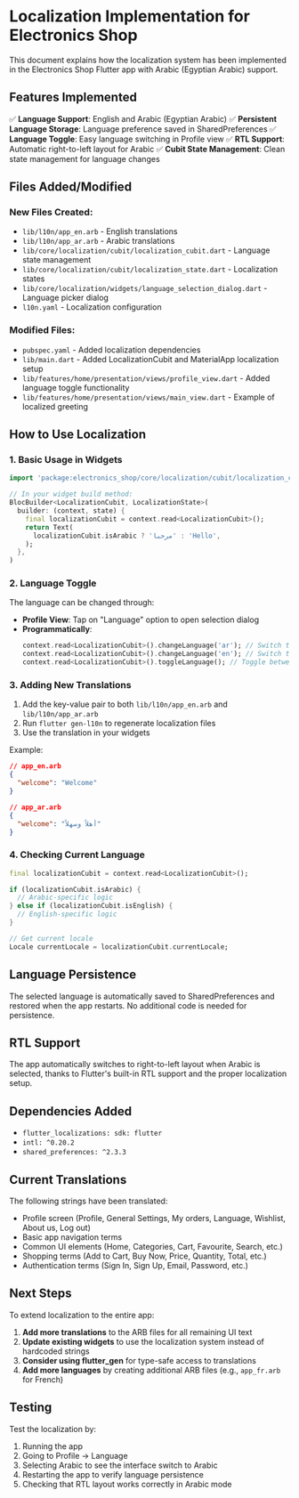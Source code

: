 # Localization Implementation for Electronics Shop

This document explains how the localization system has been implemented in the Electronics Shop Flutter app with Arabic (Egyptian Arabic) support.

## Features Implemented

✅ **Language Support**: English and Arabic (Egyptian Arabic)
✅ **Persistent Language Storage**: Language preference saved in SharedPreferences
✅ **Language Toggle**: Easy language switching in Profile view
✅ **RTL Support**: Automatic right-to-left layout for Arabic
✅ **Cubit State Management**: Clean state management for language changes

## Files Added/Modified

### New Files Created:
- `lib/l10n/app_en.arb` - English translations
- `lib/l10n/app_ar.arb` - Arabic translations
- `lib/core/localization/cubit/localization_cubit.dart` - Language state management
- `lib/core/localization/cubit/localization_state.dart` - Localization states
- `lib/core/localization/widgets/language_selection_dialog.dart` - Language picker dialog
- `l10n.yaml` - Localization configuration

### Modified Files:
- `pubspec.yaml` - Added localization dependencies
- `lib/main.dart` - Added LocalizationCubit and MaterialApp localization setup
- `lib/features/home/presentation/views/profile_view.dart` - Added language toggle functionality
- `lib/features/home/presentation/views/main_view.dart` - Example of localized greeting

## How to Use Localization

### 1. Basic Usage in Widgets

```dart
import 'package:electronics_shop/core/localization/cubit/localization_cubit.dart';

// In your widget build method:
BlocBuilder<LocalizationCubit, LocalizationState>(
  builder: (context, state) {
    final localizationCubit = context.read<LocalizationCubit>();
    return Text(
      localizationCubit.isArabic ? 'مرحبا' : 'Hello',
    );
  },
)
```

### 2. Language Toggle

The language can be changed through:
- **Profile View**: Tap on "Language" option to open selection dialog
- **Programmatically**: 
  ```dart
  context.read<LocalizationCubit>().changeLanguage('ar'); // Switch to Arabic
  context.read<LocalizationCubit>().changeLanguage('en'); // Switch to English
  context.read<LocalizationCubit>().toggleLanguage(); // Toggle between languages
  ```

### 3. Adding New Translations

1. Add the key-value pair to both `lib/l10n/app_en.arb` and `lib/l10n/app_ar.arb`
2. Run `flutter gen-l10n` to regenerate localization files
3. Use the translation in your widgets

Example:
```json
// app_en.arb
{
  "welcome": "Welcome"
}

// app_ar.arb  
{
  "welcome": "أهلاً وسهلاً"
}
```

### 4. Checking Current Language

```dart
final localizationCubit = context.read<LocalizationCubit>();

if (localizationCubit.isArabic) {
  // Arabic-specific logic
} else if (localizationCubit.isEnglish) {
  // English-specific logic
}

// Get current locale
Locale currentLocale = localizationCubit.currentLocale;
```

## Language Persistence

The selected language is automatically saved to SharedPreferences and restored when the app restarts. No additional code is needed for persistence.

## RTL Support

The app automatically switches to right-to-left layout when Arabic is selected, thanks to Flutter's built-in RTL support and the proper localization setup.

## Dependencies Added

- `flutter_localizations: sdk: flutter`
- `intl: ^0.20.2`
- `shared_preferences: ^2.3.3`

## Current Translations

The following strings have been translated:
- Profile screen (Profile, General Settings, My orders, Language, Wishlist, About us, Log out)
- Basic app navigation terms
- Common UI elements (Home, Categories, Cart, Favourite, Search, etc.)
- Shopping terms (Add to Cart, Buy Now, Price, Quantity, Total, etc.)
- Authentication terms (Sign In, Sign Up, Email, Password, etc.)

## Next Steps

To extend localization to the entire app:

1. **Add more translations** to the ARB files for all remaining UI text
2. **Update existing widgets** to use the localization system instead of hardcoded strings
3. **Consider using flutter_gen** for type-safe access to translations
4. **Add more languages** by creating additional ARB files (e.g., `app_fr.arb` for French)

## Testing

Test the localization by:
1. Running the app
2. Going to Profile → Language
3. Selecting Arabic to see the interface switch to Arabic
4. Restarting the app to verify language persistence
5. Checking that RTL layout works correctly in Arabic mode
